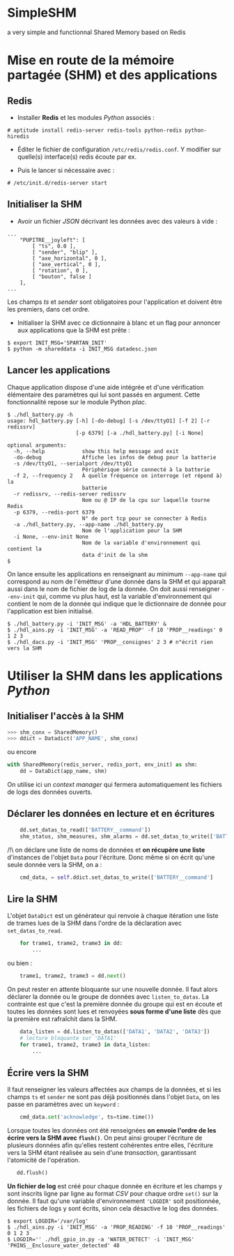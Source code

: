 SimpleSHM
=========

a very simple and functionnal Shared Memory based on Redis

# Mise en route de la mémoire partagée (SHM) et des applications

## Redis

- Installer **Redis** et les modules *Python* associés :

```
# aptitude install redis-server redis-tools python-redis python-hiredis
```

- Éditer le fichier de configuration `/etc/redis/redis.conf`.
Y modifier sur quelle(s) interface(s) redis écoute par ex.

- Puis le lancer si nécessaire avec :

```
# /etc/init.d/redis-server start
```

## Initialiser la SHM

- Avoir un fichier *JSON* décrivant les données avec des valeurs à vide :

```
...
    "PUPITRE__joyleft": [
        [ "ts", 0.0 ], 
        [ "sender", "blip" ], 
        [ "axe_horizontal", 0 ], 
        [ "axe_vertical", 0 ], 
        [ "rotation", 0 ], 
        [ "bouton", false ]
    ], 
...
```

Les champs *ts* et *sender* sont obligatoires pour l'application et doivent être
les premiers, dans cet ordre.

- Initialiser la SHM avec ce dictionnaire à blanc et un flag pour annoncer aux
applications que la SHM est prête :

```
$ export INIT_MSG='SPARTAN_INIT'
$ python -m shareddata -i INIT_MSG datadesc.json
```

## Lancer les applications

Chaque application dispose d'une aide intégrée et d'une vérification
élémentaire des paramètres qui lui sont passés en argument.
Cette fonctionnalité repose sur le module Python *plac*.

```
$ ./hdl_battery.py -h
usage: hdl_battery.py [-h] [-do-debug] [-s /dev/ttyO1] [-f 2] [-r redissrv]
                      [-p 6379] [-a ./hdl_battery.py] [-i None]

optional arguments:
  -h, --help            show this help message and exit
  -do-debug             Affiche les infos de debug pour la batterie
  -s /dev/ttyO1, --serialport /dev/ttyO1
                        Périphérique série connecté à la batterie
  -f 2, --frequency 2   À quelle fréquence on interroge (et répond à) la
                        batterie
  -r redissrv, --redis-server redissrv
                        Nom ou @ IP de la cpu sur laquelle tourne Redis
  -p 6379, --redis-port 6379
                        N° de port tcp pour se connecter à Redis
  -a ./hdl_battery.py, --app-name ./hdl_battery.py
                        Nom de l'application pour la SHM
  -i None, --env-init None
                        Nom de la variable d'environnement qui contient la
                        data d'init de la shm
$ 

```

On lance ensuite les applications en renseignant au minimum `--app-name` qui
correspond au nom de l'émétteur d'une donnée dans la SHM et qui apparaît aussi
dans le nom de fichier de log de la donnée.
On doit aussi renseigner `--env-init` qui, comme vu plus haut, est la variable
d'environnement qui contient le nom de la donnée qui indique que le dictionnaire
de donnée pour l'application est bien initialisé.

```
$ ./hdl_battery.py -i 'INIT_MSG' -a 'HDL_BATTERY' &
$ ./hdl_ains.py -i 'INIT_MSG' -a 'READ_PROP' -f 10 'PROP__readings' 0 1 2 3
$ ./hdl_dacs.py -i 'INIT_MSG' 'PROP__consignes' 2 3 # n"écrit rien vers la SHM
```

# Utiliser la SHM dans les applications *Python*

## Initialiser l'accès à la SHM

```Python
>>> shm_conx = SharedMemory()
>>> ddict = Datadict('APP_NAME', shm_conx)
```

ou encore

```Python
with SharedMemory(redis_server, redis_port, env_init) as shm:
    dd = DataDict(app_name, shm)
```
On utilise ici un *context manager* qui fermera automatiquement les fichiers de
logs des données ouverts.

## Déclarer les données en lecture et en écritures

```Python
    dd.set_datas_to_read(['BATTERY__command'])
    shm_status, shm_measures, shm_alarms = dd.set_datas_to_write(['BATTERY__status', 'BATTERY__measures', 'BATTERY__alarms'])

```

/!\\ on déclare une liste de noms de données et **on récupère une liste** d'instances
de l'objet `Data` pour l'écriture.
Donc même si on écrit qu'une seule donnée vers la SHM, on a :

```Python
    cmd_data, = self.ddict.set_datas_to_write(['BATTERY__command']
```

## Lire la SHM

L'objet `DataDict` est un générateur qui renvoie à chaque itération une liste de
trames lues de la SHM dans l'ordre de la déclaration avec `set_datas_to_read`.

```Python
    for trame1, trame2, trame3 in dd:
        ...
```

ou bien :

```Python
    trame1, trame2, trame3 = dd.next()
```

On peut rester en attente bloquante sur une nouvelle donnée. Il faut alors
déclarer la donnée ou le groupe de données avec `listen_to_datas`.
La contrainte est que c'est la première donnée du groupe qui est en écoute et
toutes les données sont lues et renvoyées **sous forme d'une liste** dès que la première est rafraîchit
dans la SHM.

```Python
    data_listen = dd.listen_to_datas(['DATA1', 'DATA2', 'DATA3'])
    # lecture bloquante sur 'DATA1'
    for trame1, trame2, trame3 in data_listen:
        ...
```

## Écrire vers la SHM

Il faut renseigner les valeurs affectées aux champs de la données, et si les
champs `ts` et `sender` ne sont pas déjà positionnés dans l'objet `Data`, on les
passe en paramètres avec un `keyword` :

```Python
    cmd_data.set('acknowledge', ts=time.time())
```

Lorsque toutes les données ont été renseignées **on envoie l'ordre de les écrire
vers la SHM avec `flush()`**. On peut ainsi grouper l'écriture de plusieurs données afin qu'elles
restent cohérentes entre elles, l'écriture vers la SHM étant réalisée au sein
d'une *transaction*, garantissant l'atomicité de l'opération.

```Python
   dd.flush()
```

**Un fichier de log** est créé pour chaque donnée en écriture et les champs y sont
inscrits ligne par ligne au format *CSV* pour chaque ordre `set()` sur la donnée.
Il faut qu'une variable d'environnement `'LOGDIR'` soit positionnée, les fichiers de logs
y sont écrits, sinon cela désactive le log des données.

```
$ export LOGDIR='/var/log'
$ ./hdl_ains.py -i 'INIT_MSG' -a 'PROP_READING' -f 10 'PROP__readings' 0 1 2 3
$ LOGDIR='' ./hdl_gpio_in.py -a 'WATER_DETECT' -i 'INIT_MSG' 'PHINS__Enclosure_water_detected' 48
```

